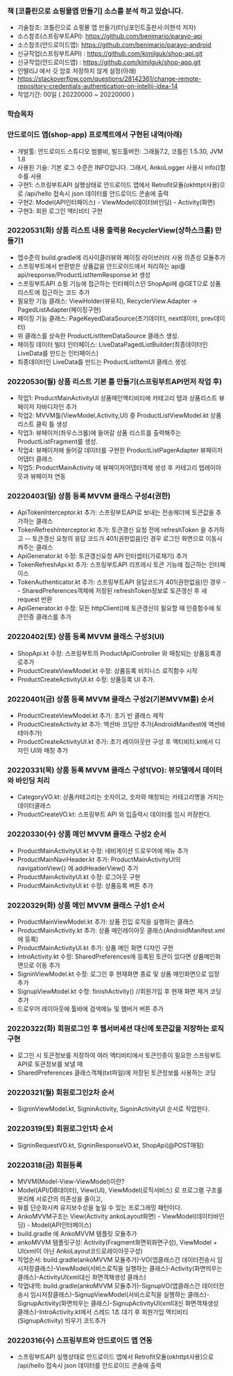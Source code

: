 ### 책 [코틀린으로 쇼핑몰앱 만들기] 소스를 분석 하고 있습니다.
- 기술참조: 코틀린으로 쇼핑몰 앱 만들기(터닝포인트출판사:이현석 저자)
- 소스참조(스프링부트API): https://github.com/benimario/parayo-api
- 소스참조(안드로이드앱): https://github.com/benimario/parayo-android
- 신규작업(스프링부트API) : https://github.com/kimilguk/shop-api.git
- 신규작업(안드로이드앱) : https://github.com/kimilguk/shop-app.git
- 인텔리J 에서 깃 암호 저장하지 않게 설정(아래)
- https://stackoverflow.com/questions/28142361/change-remote-repository-credentials-authentication-on-intellij-idea-14
- 작업기간: 00일 ( 20220000 ~ 20220000 )

### 학습목차

### 안드로이드 앱(shop-app) 프로젝트에서 구현된 내역(아래)
- 개발툴: 안드로이드 스튜디오 범블비, 빌드툴버전: 그래들7.2, 코틀린 1.5.30, JVM 1.8
- 사용된 기술: 기본 로그 수준은 INFO입니다. 그래서, AnkoLogger 사용시 info()함수를 사용
- 구현1: 스프링부트API 실행상태로 안드로이드 앱에서 Retrofit모듈(okhttpt사용)으로 /api/hello 접속시 json 데이터를 안드로이드 콘솔에 출력
- 구현2: Model(API인터페이스) - ViewModel(데이터바인딩) - Activity(화면)
- 구현3: 회원 로그인 액티비티 구현

### 20220531(화) 상품 리스트 내용 출력용 RecyclerView(상하스크롤) 만들기1
- 앱수준의 build.gradle에 리사이클러뷰와 페이징 라이브러러 사용 의존성 모듈추가
- 스프링부트에서 반환받은 상품값을 안드로이드에서 처리하는 api를 api/response/ProductListItemResponse.kt 생성
- 스프링부트API 쇼핑 기능에 접근하는 인터페이스인 ShopApi에 @GET으로 상품리스트에 접근하는 코드 추가
- 필요한 기능 클래스: ViewHolder(뷰유지), RecyclerView.Adapter -> PagedListAdapter(페이징구현)
- 페이징 기능 클래스: PageKeyedDataSource(초기데이터, next데이터, prev데이터)
- 위 클래스를 상속한 ProductListItemDataSource 클래스 생성.
- 페이징 데이터 빌더 인터페이스: LiveDataPagedListBuilder(최종데이터인 LiveData<PagedList>를 만드는 인터페이스)
- 최종데이터인 LiveData<PagedList>를 만드는 ProductListItemUI 클래스 생성.

### 20220530(월) 상품 리스트 기본 틀 만들기(스프링부트API먼저 작업 후)
- 작업1: ProductMainActivityUI 상품메인액티비티에 카테고리 탭과 상품리스트 뷰페이저 자바디자인 추가
- 작업2: MVVM틀(ViewModel,Activity,UI) 중 ProductListViewModel.kt 상품리스트 클릭 틀 생성
- 작업3: 뷰페이저(좌우스크롤)에 들어갈 상품 리스트를 출력해주는 ProductListFragment를 생성.
- 작업4: 뷰페이저에 들어갈 데이터를 구현한 ProductListPagerAdapter 뷰페이저 어댑터 클래스
- 작업5: ProductMainActivity 에 뷰페이저어댑터객체 생성 후 카테고리 탭레이아웃과 뷰페이저 연동

### 20220403(일) 상품 등록 MVVM 클래스 구성4(권한)
- ApiTokenInterceptor.kt 추가: 스프링부트API로 보내는 전송헤더에 토큰값을 추가하는 클래스
- TokenRefreshInterceptor.kt 추가: 토큰갱신 요청 전에 refreshToken 을 추가하고
-- 토큰갱신 요청의 응답 코드가 401(권한없음)인 경우 로그인 화면으로 이동시켜주는 클래스
- ApiGenerator.kt 수정: 토큰갱신요청 API 인터셉터(가로채기) 추가
- TokenRefreshApi.kt 추가: 스프링부트API 리프레시 토큰 기능에 접근하는 인터페이스
- TokenAuthenticator.kt 추가: 스프링부트API 응답코드가 401(권한없음)인 경우
-- SharedPreferences객체에 저장된 refreshToken정보로 토큰갱신 후 새 request 반환
- ApiGenerator.kt 수정: 모든 httpClient()에 토큰갱신이 필요할 때 인증함수에 토큰인증 클래스를 추가

### 20220402(토) 상품 등록 MVVM 클래스 구성3(UI)
- ShopApi.kt 수정: 스프링부트의 ProductApiController 와 매칭되는 상품등록경로추가
- ProductCreateViewModel.kt 수정: 상품등록 비지니스 로직함수 시작
- ProductCreateActivityUI.kt 수정: 상품등록 UI 추가.

### 20220401(금) 상품 등록 MVVM 클래스 구성2(기본MVVM틀) 순서
- ProductCreateViewModel.kt 추가: 초기 빈 클래스 제작
- ProductCreateActivity.kt 추가: 액션바 코딩만 추가(AndroidManifest에 액션바 테마추가)
- ProductCreateActivityUI.kt 추가: 초기 레이아웃만 구성 후 액티비티.kt에서 디자인 UI와 매칭 추가

### 20220331(목) 상품 등록 MVVM 클래스 구성1(VO): 뷰모델에서 데이터와 바인딩 처리
- CategoryVO.kt: 상품카테고리는 숫자이고, 숫자와 매칭되는 카테고리명을 가지는 데이터클래스
- ProductCreateVO.kt: 스프링부트 API 와 입출력시 데이터를 임시 저장한다.

### 20220330(수) 상품 메인 MVVM 클래스 구성2 순서
- ProductMainActivityUI.kt 수정: 네비게이션 드로우어에 메뉴 추가
- ProductMainNaviHeader.kt 추가: ProductMainActivityUI의 navigationView{} 에 addHeaderView() 추가
- ProductMainActivityUI.kt 수정: 로그아웃 구현
- ProductMainActivityUI.kt 수정: 상품등록 버튼 추가

### 20220329(화) 상품 메인 MVVM 클래스 구성1 순서
- ProductMainViewModel.kt 추가: 상품 진입 로직을 실행하는 클래스
- ProductMainActivity.kt 추가: 상품 메인레이아웃 클래스(AndroidManifest.xml에 등록)
- ProductMainActivityUI.kt 추가: 상품 메인 화면 디자인 구현
- IntroActivity.kt 수정: SharedPreferences에 등록된 토큰이 있다면 상품메인화면으로 이동 추가
- SigninViewModel.kt 수정: 로그인 후 현재화면 종료 및 상폼 메인화면으로 입장 추가
- SignupViewModel.kt 수정: finishActivity() //회원가입 후 현재 화면 제거 코딩 추가
- 드로우어 레이아웃에 툴바에 검색메뉴 및 햄버거 버튼 추가

### 20220322(화) 회원로그인 후 웹서버세션 대신에 토큰값을 저장하는 로직 구현
- 로그인 시 토큰정보를 저장하여 여러 액티비티에서 토큰인증이 필요한 스프링부트API로 토큰정보를 보낼 때
- SharedPreferences 클래스객체(txt파일)에 저장된 토큰정보를 사용하는 코딩

### 20220321(월) 회원로그인2차 순서
- SigninViewModel.kt, SigninActivity, SigninActivityUI 순서로 작업한다.

### 20220319(토) 회원로그인1차 순서
- SigninRequestVO.kt, SigninResponseVO.kt, ShopApi(@POST매핑)

### 20220318(금) 회원등록
- MVVM(Model-View-ViewModel)이란?
- Model(API/DB데이터), View(UI), ViewModel(로직서비스) 로 프로그램 구조를 분리해 서로간의 의존성을 줄이고,
- 뷰를 단순화시켜 유지보수성을 높일 수 있는 프로그래밍 패턴이다.
- AnkoMVVM구조는 View(Activity ankoLayout화면) - ViewModel(데이터바인딩) - Model(API인터페이스)
- build.gradle 에 AnkoMVVM 템플릿 모듈추가
- ankoMVVM 템플릿구성: Activity(Fragment화면위화면구성), ViewModel + UI(xml이 아닌 AnkoLayout코드로레이아웃구성)
- 작업순서: build.gradle(ankoMVVM 모듈추가)-VO(앱클래스간 데이터전송시 임시저장클래스)-ViewModel(서비스로직을 실행하는 클래스)-Activity(화면띄우는 클래스)-ActivityUI(xml대신 화면객채생성 클래스)
- 작업내역: build.gradle(ankoMVVM 모듈추가)-SignupVO(앱클래스간 데이터전송시 임시저장클래스)-SignupViewModel(서비스로직을 실행하는 클래스)-SignupActivity(화면띄우는 클래스)-SignupActivityUI(xml대신 화면객채생성 클래스)-IntroActivity.kt에서 스레드 1초 대기 후 회원가입 액티비티(SignupActivity) 띄우기 코드추가

### 20220316(수) 스프링부트와 안드로이드 앱 연동
- 스프링부트API 실행상태로 안드로이드 앱에서 Retrofit모듈(okhttpt사용)으로 /api/hello 접속시 json 데이터를 안드로이드 콘솔에 출력